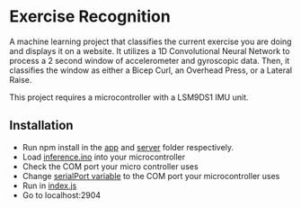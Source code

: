# Exercise Recognition
A machine learning project that classifies the current exercise you are doing and displays it on a website.  It utilizes a 1D Convolutional Neural Network to process a 2 second window of accelerometer and gyroscopic data.  Then, it classifies the window as either a Bicep Curl, an Overhead Press, or a Lateral Raise.  

This project requires a microcontroller with a LSM9DS1 IMU unit. 

## Installation
- Run npm install in the [app](demo/app) and [server](demo/server) folder respectively.  
- Load [inference.ino](src/inference/inference.ino) into your microcontroller
- Check the COM port your micro controller uses
- Change [serialPort variable](demo/server/index.js) to the COM port your microcontroller uses
- Run in [index.js](demo/server/index.js)
- Go to localhost:2904
